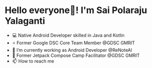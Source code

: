 # Hello everyone👋! I'm Sai Polaraju Yalaganti
- 💻 Native Android Developer skilled in Java and Kotlin
- ⭐ Former Google DSC Core Team Member @GDSC GMRIT
- 🌱 I’m currently working as Android Developer @ReNoteAI
- 💞️ Former Jetpack Compose Camp Facilitator @GDSC GMRIT
- 📫 How to reach me
<!---
polaraju1005/polaraju1005 is a ✨ special ✨ repository because its `README.md` (this file) appears on your GitHub profile.
You can click the Preview link to take a look at your changes.
--->

